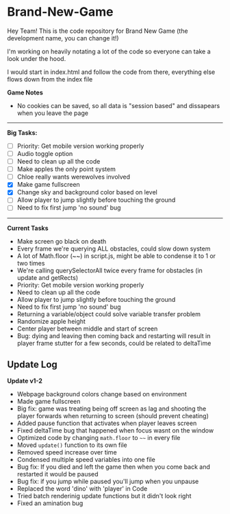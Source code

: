 ﻿# Brand-New-Game
Hey Team! This is the code repository for Brand New Game (the development name, you can change it!)

I'm working on heavily notating a lot of the code so everyone can take a look under the hood.

I would start in index.html and follow the code from there, everything else flows down from the index file


**Game Notes**
- No cookies can be saved, so all data is "session based" and dissapears when you leave the page

---

**Big Tasks:**
- [ ] Priority: Get mobile version working properly
- [ ] Audio toggle option
- [ ] Need to clean up all the code
- [ ] Make apples the only point system
- [ ] Chloe really wants werewolves involved
- [x] Make game fullscreen
- [x] Change sky and background color based on level
- [ ] Allow player to jump slightly before touching the ground
- [ ] Need to fix first jump 'no sound' bug

---

**Current Tasks**
- Make screen go black on death
- Every frame we're querying ALL obstacles, could slow down system
- A lot of Math.floor (~~) in script.js, might be able to condense it to 1 or two times
- We're calling querySelectorAll twice every frame for obstacles (in update and getRects)
- Priority: Get mobile version working properly
- Need to clean up all the code
- Allow player to jump slightly before touching the ground
- Need to fix first jump 'no sound' bug
- Returning a variable/object could solve variable transfer problem
- Randomize apple height
- Center player between middle and start of screen
- Bug: dying and leaving then coming back and restarting will result in player frame stutter for a few seconds, could be related to deltaTime


## Update Log

**Update v1-2**
- Webpage background colors change based on environment
- Made game fullscreen
- Big fix: game was treating being off screen as lag and shooting the player forwards when returning to screen (should prevent cheating)
- Added pause function that activates when player leaves screen
- Fixed deltaTime bug that happened when focus wasnt on the window
- Optimized code by changing `math.floor` to `~~` in every file
- Moved `update()` function to its own file 
- Removed speed increase over time
- Condensed multiple speed variables into one file
- Bug fix: If you died and left the game then when you come back and restarted it would be paused
- Bug fix: if you jump while paused you'll jump when you unpause
- Replaced the word 'dino' with 'player' in Code
- Tried batch renderinig update functions but it didn't look right
- Fixed an amination bug